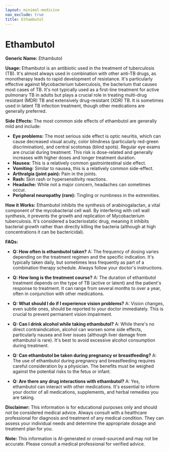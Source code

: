 ```yaml
---
layout: minimal-medicine
nav_exclude: true
title: Ethambutol
---
```


# Ethambutol

**Generic Name:** Ethambutol

**Usage:** Ethambutol is an antibiotic used in the treatment of tuberculosis (TB).  It's almost always used in combination with other anti-TB drugs, as monotherapy leads to rapid development of resistance.  It's particularly effective against Mycobacterium tuberculosis, the bacterium that causes most cases of TB.  It's not typically used as a first-line treatment for active pulmonary TB in adults but plays a crucial role in treating multi-drug resistant (MDR) TB and extensively drug-resistant (XDR) TB. It is sometimes used in latent TB infection treatment, though other medications are generally preferred.

**Side Effects:**  The most common side effects of ethambutol are generally mild and include:

* **Eye problems:** The most serious side effect is optic neuritis, which can cause decreased visual acuity, color blindness (particularly red-green discrimination), and central scotomas (blind spots).  Regular eye exams are crucial during treatment.  This risk is dose-related and generally increases with higher doses and longer treatment duration.
* **Nausea:**  This is a relatively common gastrointestinal side effect.
* **Vomiting:** Similar to nausea, this is a relatively common side-effect.
* **Arthralgia (joint pain):** Pain in the joints.
* **Rash:** Skin rash or hypersensitivity reactions.
* **Headache:** While not a major concern, headaches can sometimes occur.
* **Peripheral neuropathy (rare):** Tingling or numbness in the extremities.

**How it Works:** Ethambutol inhibits the synthesis of arabinogalactan, a vital component of the mycobacterial cell wall.  By interfering with cell wall synthesis, it prevents the growth and replication of Mycobacterium tuberculosis.  It's considered a bacteriostatic drug, meaning it inhibits bacterial growth rather than directly killing the bacteria (although at high concentrations it can be bactericidal).

**FAQs:**

* **Q: How often is ethambutol taken?** A: The frequency of dosing varies depending on the treatment regimen and the specific indication.  It's typically taken daily, but sometimes less frequently as part of a combination therapy schedule.  Always follow your doctor's instructions.

* **Q: How long is the treatment course?** A: The duration of ethambutol treatment depends on the type of TB (active or latent) and the patient's response to treatment. It can range from several months to over a year, often in conjunction with other medications.

* **Q: What should I do if I experience vision problems?** A:  Vision changes, even subtle ones, should be reported to your doctor immediately.  This is crucial to prevent permanent vision impairment.

* **Q: Can I drink alcohol while taking ethambutol?** A:  While there's no direct contraindication, alcohol can worsen some side effects, particularly nausea and liver issues (although liver damage from ethambutol is rare).  It's best to avoid excessive alcohol consumption during treatment.

* **Q: Can ethambutol be taken during pregnancy or breastfeeding?** A:  The use of ethambutol during pregnancy and breastfeeding requires careful consideration by a physician. The benefits must be weighed against the potential risks to the fetus or infant.

* **Q: Are there any drug interactions with ethambutol?** A: Yes, ethambutol can interact with other medications. It's essential to inform your doctor of all medications, supplements, and herbal remedies you are taking.

**Disclaimer:** This information is for educational purposes only and should not be considered medical advice.  Always consult with a healthcare professional for diagnosis and treatment of any medical condition.  They can assess your individual needs and determine the appropriate dosage and treatment plan for you.


**Note:** This information is AI-generated or crowd-sourced and may not be accurate. Please consult a medical professional for verified advice.